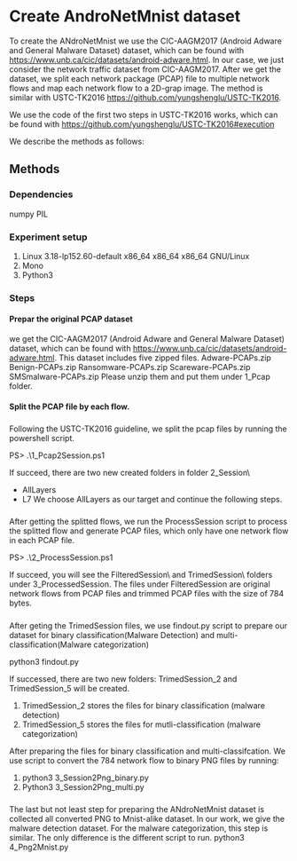 # Create AndroNetMnist dataset

To create the ANdroNetMnist we use the CIC-AAGM2017 (Android Adware and General Malware Dataset) dataset, which can be found with https://www.unb.ca/cic/datasets/android-adware.html. In our case, we just consider the network traffic dataset from CIC-AAGM2017. After we get the dataset, we split each network package (PCAP) file to multiple network flows and map each network flow to a 2D-grap image. The method is similar with USTC-TK2016 https://github.com/yungshenglu/USTC-TK2016.

We use the code of the first two steps in USTC-TK2016 works, which can be found with 
https://github.com/yungshenglu/USTC-TK2016#execution

We describe the methods as follows:

## Methods
### Dependencies
numpy
PIL

### Experiment setup
1. Linux 3.18-lp152.60-default x86_64 x86_64 x86_64 GNU/Linux
2. Mono
3. Python3


### Steps
#### Prepar the original PCAP dataset
we get the CIC-AAGM2017 (Android Adware and General Malware Dataset) dataset, which can be found with https://www.unb.ca/cic/datasets/android-adware.html. This dataset includes five zipped files.
Adware-PCAPs.zip  Benign-PCAPs.zip  Ransomware-PCAPs.zip  Scareware-PCAPs.zip  SMSmalware-PCAPs.zip
Please unzip them and put them under 1_Pcap folder.

#### Split the PCAP file by each flow.
#####
Following the USTC-TK2016 guideline, we split the pcap files by running the powershell script. 

PS> .\1_Pcap2Session.ps1

If succeed, there are two new created folders in folder 2_Session\
- AllLayers
- L7
We choose AllLayers as our target and continue the following steps.

#####
After getting the splitted flows, we run the ProcessSession script to process the splitted flow and generate PCAP files, which only have one network flow in each PCAP file.

PS> .\2_ProcessSession.ps1

If succeed, you will see the FilteredSession\ and TrimedSession\ folders under 3_ProcessedSession\. The files under FilteredSession are original network flows from PCAP files and trimmed PCAP files with the size of 784 bytes.

#####
After geting the TrimedSession files, we use findout.py script to prepare our dataset for binary classification(Malware Detection) and multi-classification(Malware categorization)

python3 findout.py

If successed, there are two new folders: TrimedSession_2 and TrimedSession_5 will be created.
1. TrimedSession_2 stores the files for binary classification (malware detection)
2. TrimedSession_5 stores the files for mutli-classification (malware categorization)

After preparing the files for binary classification and multi-classifcation. We use script to convert the 784 network flow to binary PNG files by running:
1. python3 3_Session2Png_binary.py
2. Python3 3_Session2Png_multi.py

#####
The last but not least step for preparing the ANdroNetMnist dataset is collected all converted PNG to Mnist-alike dataset.
In our work, we give the malware detection dataset. For the malware categorization, this step is similar. The only difference is the different script to run.
python3 4_Png2Mnist.py


